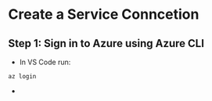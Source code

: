 # Create a Service Conncetion

## Step 1: Sign in to Azure using Azure CLI
- In VS Code run:
```
az login
```
- 
